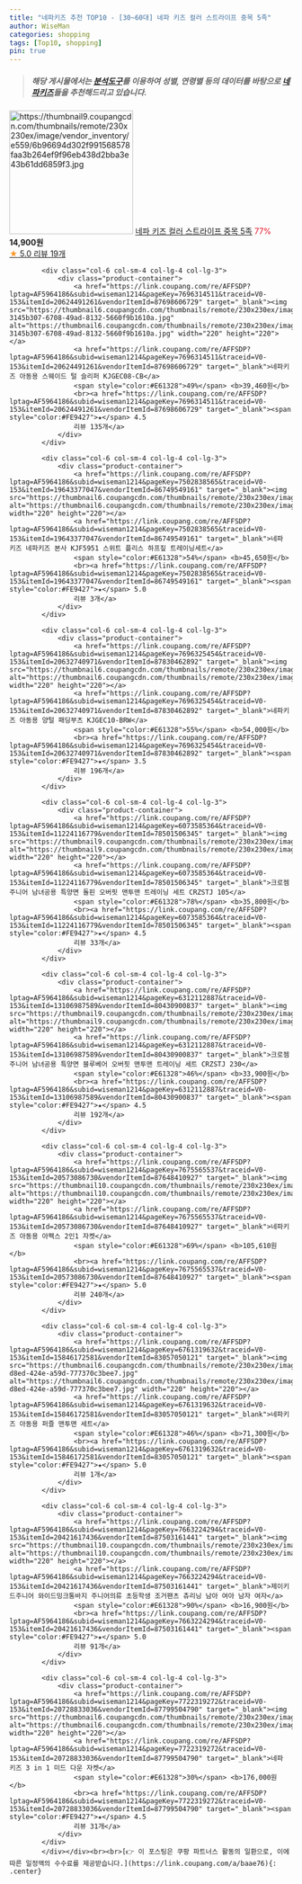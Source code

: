 ```yaml
---
title: "네파키즈 추천 TOP10 - [30~60대] 네파 키즈 컬러 스트라이프 중목 5족"
author: WiseMan
categories: shopping
tags: [Top10, shopping]
pin: true
---
```


> ##### 해당 게시물에서는 [**분석도구**](https://itemscout.io/)를 이용하여 **성별**, **연령별** 등의 데이터를 바탕으로 [**네파키즈**](https://link.coupang.com/a/baae76)들을 추천해드리고 있습니다.
<div class="container"><div class="row">
            <div class="col-6 col-sm-4 col-lg-4 col-lg-3">
                <div class="product-container">
                    <a href="https://link.coupang.com/re/AFFSDP?lptag=AF5964186&subid=wiseman1214&pageKey=7340650121&traceid=V0-153&itemId=18866061282&vendorItemId=85994930825" target="_blank"><img src="https://thumbnail9.coupangcdn.com/thumbnails/remote/230x230ex/image/vendor_inventory/e559/6b96694d302f991568578faa3b264ef9f96eb438d2bba3e43b61dd6859f3.jpg" alt="https://thumbnail9.coupangcdn.com/thumbnails/remote/230x230ex/image/vendor_inventory/e559/6b96694d302f991568578faa3b264ef9f96eb438d2bba3e43b61dd6859f3.jpg" width="220" height="220"></a>
                    <a href="https://link.coupang.com/re/AFFSDP?lptag=AF5964186&subid=wiseman1214&pageKey=7340650121&traceid=V0-153&itemId=18866061282&vendorItemId=85994930825" target="_blank">네파 키즈 컬러 스트라이프 중목 5족</a>
                    <span style="color:#E61328">77%</span> <b>14,900원</b>
                    <br><a href="https://link.coupang.com/re/AFFSDP?lptag=AF5964186&subid=wiseman1214&pageKey=7340650121&traceid=V0-153&itemId=18866061282&vendorItemId=85994930825" target="_blank"><span style="color:#FE9427">★</span> 5.0
                    리뷰 19개</a>
                </div>
            </div>
            
            <div class="col-6 col-sm-4 col-lg-4 col-lg-3">
                <div class="product-container">
                    <a href="https://link.coupang.com/re/AFFSDP?lptag=AF5964186&subid=wiseman1214&pageKey=7696314511&traceid=V0-153&itemId=20624491261&vendorItemId=87698606729" target="_blank"><img src="https://thumbnail6.coupangcdn.com/thumbnails/remote/230x230ex/image/retail/images/2722496643344266-3145b307-6708-49ad-8132-5660f9b1610a.jpg" alt="https://thumbnail6.coupangcdn.com/thumbnails/remote/230x230ex/image/retail/images/2722496643344266-3145b307-6708-49ad-8132-5660f9b1610a.jpg" width="220" height="220"></a>
                    <a href="https://link.coupang.com/re/AFFSDP?lptag=AF5964186&subid=wiseman1214&pageKey=7696314511&traceid=V0-153&itemId=20624491261&vendorItemId=87698606729" target="_blank">네파키즈 아동용 스웨이드 털 슬리퍼 KJGEC08-CB</a>
                    <span style="color:#E61328">49%</span> <b>39,460원</b>
                    <br><a href="https://link.coupang.com/re/AFFSDP?lptag=AF5964186&subid=wiseman1214&pageKey=7696314511&traceid=V0-153&itemId=20624491261&vendorItemId=87698606729" target="_blank"><span style="color:#FE9427">★</span> 4.5
                    리뷰 135개</a>
                </div>
            </div>
            
            <div class="col-6 col-sm-4 col-lg-4 col-lg-3">
                <div class="product-container">
                    <a href="https://link.coupang.com/re/AFFSDP?lptag=AF5964186&subid=wiseman1214&pageKey=7502838565&traceid=V0-153&itemId=19643377047&vendorItemId=86749549161" target="_blank"><img src="https://thumbnail6.coupangcdn.com/thumbnails/remote/230x230ex/image/vendor_inventory/4704/3dcf6ab692d9ebbf0e3ca1c5844e37cada57c0a4be4cdd312a4829c98e33.jpg" alt="https://thumbnail6.coupangcdn.com/thumbnails/remote/230x230ex/image/vendor_inventory/4704/3dcf6ab692d9ebbf0e3ca1c5844e37cada57c0a4be4cdd312a4829c98e33.jpg" width="220" height="220"></a>
                    <a href="https://link.coupang.com/re/AFFSDP?lptag=AF5964186&subid=wiseman1214&pageKey=7502838565&traceid=V0-153&itemId=19643377047&vendorItemId=86749549161" target="_blank">네파 키즈 네파키즈 본사 KJF5951 스위트 플리스 하프짚 트레이닝세트</a>
                    <span style="color:#E61328">54%</span> <b>45,650원</b>
                    <br><a href="https://link.coupang.com/re/AFFSDP?lptag=AF5964186&subid=wiseman1214&pageKey=7502838565&traceid=V0-153&itemId=19643377047&vendorItemId=86749549161" target="_blank"><span style="color:#FE9427">★</span> 5.0
                    리뷰 3개</a>
                </div>
            </div>
            
            <div class="col-6 col-sm-4 col-lg-4 col-lg-3">
                <div class="product-container">
                    <a href="https://link.coupang.com/re/AFFSDP?lptag=AF5964186&subid=wiseman1214&pageKey=7696325454&traceid=V0-153&itemId=20632740971&vendorItemId=87830462892" target="_blank"><img src="https://thumbnail6.coupangcdn.com/thumbnails/remote/230x230ex/image/vendor_inventory/2a52/1456f3f8376436753f0141ac7684d3f4bb4490669d64c1421c4fbb9f581f.jpg" alt="https://thumbnail6.coupangcdn.com/thumbnails/remote/230x230ex/image/vendor_inventory/2a52/1456f3f8376436753f0141ac7684d3f4bb4490669d64c1421c4fbb9f581f.jpg" width="220" height="220"></a>
                    <a href="https://link.coupang.com/re/AFFSDP?lptag=AF5964186&subid=wiseman1214&pageKey=7696325454&traceid=V0-153&itemId=20632740971&vendorItemId=87830462892" target="_blank">네파키즈 아동용 양털 패딩부츠 KJGEC10-BRW</a>
                    <span style="color:#E61328">55%</span> <b>54,000원</b>
                    <br><a href="https://link.coupang.com/re/AFFSDP?lptag=AF5964186&subid=wiseman1214&pageKey=7696325454&traceid=V0-153&itemId=20632740971&vendorItemId=87830462892" target="_blank"><span style="color:#FE9427">★</span> 3.5
                    리뷰 196개</a>
                </div>
            </div>
            
            <div class="col-6 col-sm-4 col-lg-4 col-lg-3">
                <div class="product-container">
                    <a href="https://link.coupang.com/re/AFFSDP?lptag=AF5964186&subid=wiseman1214&pageKey=6073585364&traceid=V0-153&itemId=11224116779&vendorItemId=78501506345" target="_blank"><img src="https://thumbnail9.coupangcdn.com/thumbnails/remote/230x230ex/image/vendor_inventory/6e41/3aab12b027e9f672991f7ad8290ca07f93c40dae244ffaede31630f77f75.jpg" alt="https://thumbnail9.coupangcdn.com/thumbnails/remote/230x230ex/image/vendor_inventory/6e41/3aab12b027e9f672991f7ad8290ca07f93c40dae244ffaede31630f77f75.jpg" width="220" height="220"></a>
                    <a href="https://link.coupang.com/re/AFFSDP?lptag=AF5964186&subid=wiseman1214&pageKey=6073585364&traceid=V0-153&itemId=11224116779&vendorItemId=78501506345" target="_blank">크로젬 주니어 남녀공용 특양면 돌핀 오버핏 맨투맨 트레이닝 세트 CRZSTJ 105</a>
                    <span style="color:#E61328">78%</span> <b>35,800원</b>
                    <br><a href="https://link.coupang.com/re/AFFSDP?lptag=AF5964186&subid=wiseman1214&pageKey=6073585364&traceid=V0-153&itemId=11224116779&vendorItemId=78501506345" target="_blank"><span style="color:#FE9427">★</span> 4.5
                    리뷰 33개</a>
                </div>
            </div>
            
            <div class="col-6 col-sm-4 col-lg-4 col-lg-3">
                <div class="product-container">
                    <a href="https://link.coupang.com/re/AFFSDP?lptag=AF5964186&subid=wiseman1214&pageKey=6312112887&traceid=V0-153&itemId=13106987589&vendorItemId=80430900837" target="_blank"><img src="https://thumbnail9.coupangcdn.com/thumbnails/remote/230x230ex/image/vendor_inventory/0bd8/575ce003e8ec988a094220e4919c34bfdfd9fbb859e44b711169ec88bd77.jpg" alt="https://thumbnail9.coupangcdn.com/thumbnails/remote/230x230ex/image/vendor_inventory/0bd8/575ce003e8ec988a094220e4919c34bfdfd9fbb859e44b711169ec88bd77.jpg" width="220" height="220"></a>
                    <a href="https://link.coupang.com/re/AFFSDP?lptag=AF5964186&subid=wiseman1214&pageKey=6312112887&traceid=V0-153&itemId=13106987589&vendorItemId=80430900837" target="_blank">크로젬 주니어 남녀공용 특양면 블루베어 오버핏 맨투맨 트레이닝 세트 CRZSTJ 230</a>
                    <span style="color:#E61328">46%</span> <b>33,900원</b>
                    <br><a href="https://link.coupang.com/re/AFFSDP?lptag=AF5964186&subid=wiseman1214&pageKey=6312112887&traceid=V0-153&itemId=13106987589&vendorItemId=80430900837" target="_blank"><span style="color:#FE9427">★</span> 4.5
                    리뷰 192개</a>
                </div>
            </div>
            
            <div class="col-6 col-sm-4 col-lg-4 col-lg-3">
                <div class="product-container">
                    <a href="https://link.coupang.com/re/AFFSDP?lptag=AF5964186&subid=wiseman1214&pageKey=7675565537&traceid=V0-153&itemId=20573086730&vendorItemId=87648410927" target="_blank"><img src="https://thumbnail10.coupangcdn.com/thumbnails/remote/230x230ex/image/rs_quotation_api/n9qqren0/cb9db1c748404f458ead7f473d223225.JPG" alt="https://thumbnail10.coupangcdn.com/thumbnails/remote/230x230ex/image/rs_quotation_api/n9qqren0/cb9db1c748404f458ead7f473d223225.JPG" width="220" height="220"></a>
                    <a href="https://link.coupang.com/re/AFFSDP?lptag=AF5964186&subid=wiseman1214&pageKey=7675565537&traceid=V0-153&itemId=20573086730&vendorItemId=87648410927" target="_blank">네파키즈 아동용 아펙스 2인1 자켓</a>
                    <span style="color:#E61328">69%</span> <b>105,610원</b>
                    <br><a href="https://link.coupang.com/re/AFFSDP?lptag=AF5964186&subid=wiseman1214&pageKey=7675565537&traceid=V0-153&itemId=20573086730&vendorItemId=87648410927" target="_blank"><span style="color:#FE9427">★</span> 5.0
                    리뷰 240개</a>
                </div>
            </div>
            
            <div class="col-6 col-sm-4 col-lg-4 col-lg-3">
                <div class="product-container">
                    <a href="https://link.coupang.com/re/AFFSDP?lptag=AF5964186&subid=wiseman1214&pageKey=6761319632&traceid=V0-153&itemId=15846172581&vendorItemId=83057050121" target="_blank"><img src="https://thumbnail6.coupangcdn.com/thumbnails/remote/230x230ex/image/retail/images/2022/09/07/15/8/fb1a6dd6-d8ed-424e-a59d-777370c3bee7.jpg" alt="https://thumbnail6.coupangcdn.com/thumbnails/remote/230x230ex/image/retail/images/2022/09/07/15/8/fb1a6dd6-d8ed-424e-a59d-777370c3bee7.jpg" width="220" height="220"></a>
                    <a href="https://link.coupang.com/re/AFFSDP?lptag=AF5964186&subid=wiseman1214&pageKey=6761319632&traceid=V0-153&itemId=15846172581&vendorItemId=83057050121" target="_blank">네파키즈 아동용 퍼즐 맨투맨 세트</a>
                    <span style="color:#E61328">46%</span> <b>71,300원</b>
                    <br><a href="https://link.coupang.com/re/AFFSDP?lptag=AF5964186&subid=wiseman1214&pageKey=6761319632&traceid=V0-153&itemId=15846172581&vendorItemId=83057050121" target="_blank"><span style="color:#FE9427">★</span> 5.0
                    리뷰 1개</a>
                </div>
            </div>
            
            <div class="col-6 col-sm-4 col-lg-4 col-lg-3">
                <div class="product-container">
                    <a href="https://link.coupang.com/re/AFFSDP?lptag=AF5964186&subid=wiseman1214&pageKey=7663224294&traceid=V0-153&itemId=20421617436&vendorItemId=87503161441" target="_blank"><img src="https://thumbnail10.coupangcdn.com/thumbnails/remote/230x230ex/image/vendor_inventory/2b11/7e03e677be0944284bdd32ced2f811fd46c0a13b346d9743a629cb1e60b1.jpg" alt="https://thumbnail10.coupangcdn.com/thumbnails/remote/230x230ex/image/vendor_inventory/2b11/7e03e677be0944284bdd32ced2f811fd46c0a13b346d9743a629cb1e60b1.jpg" width="220" height="220"></a>
                    <a href="https://link.coupang.com/re/AFFSDP?lptag=AF5964186&subid=wiseman1214&pageKey=7663224294&traceid=V0-153&itemId=20421617436&vendorItemId=87503161441" target="_blank">제이키드주니어 와이드밍크통바지 주니어의류 초등학생 조거팬츠 츄리닝 남아 여아 남자 여자</a>
                    <span style="color:#E61328">90%</span> <b>16,900원</b>
                    <br><a href="https://link.coupang.com/re/AFFSDP?lptag=AF5964186&subid=wiseman1214&pageKey=7663224294&traceid=V0-153&itemId=20421617436&vendorItemId=87503161441" target="_blank"><span style="color:#FE9427">★</span> 5.0
                    리뷰 91개</a>
                </div>
            </div>
            
            <div class="col-6 col-sm-4 col-lg-4 col-lg-3">
                <div class="product-container">
                    <a href="https://link.coupang.com/re/AFFSDP?lptag=AF5964186&subid=wiseman1214&pageKey=7722319272&traceid=V0-153&itemId=20728833036&vendorItemId=87799504790" target="_blank"><img src="https://thumbnail6.coupangcdn.com/thumbnails/remote/230x230ex/image/vendor_inventory/e4fe/21862d168c1ccb27ee6bf2b2caacf9293649261bb4f7831cee89c262c6cc.png" alt="https://thumbnail6.coupangcdn.com/thumbnails/remote/230x230ex/image/vendor_inventory/e4fe/21862d168c1ccb27ee6bf2b2caacf9293649261bb4f7831cee89c262c6cc.png" width="220" height="220"></a>
                    <a href="https://link.coupang.com/re/AFFSDP?lptag=AF5964186&subid=wiseman1214&pageKey=7722319272&traceid=V0-153&itemId=20728833036&vendorItemId=87799504790" target="_blank">네파 키즈 3 in 1 미드 다운 자켓</a>
                    <span style="color:#E61328">30%</span> <b>176,000원</b>
                    <br><a href="https://link.coupang.com/re/AFFSDP?lptag=AF5964186&subid=wiseman1214&pageKey=7722319272&traceid=V0-153&itemId=20728833036&vendorItemId=87799504790" target="_blank"><span style="color:#FE9427">★</span> 4.5
                    리뷰 31개</a>
                </div>
            </div>
            </div></div><br><br>[👉 이 포스팅은 쿠팡 파트너스 활동의 일환으로, 이에 따른 일정액의 수수료를 제공받습니다.](https://link.coupang.com/a/baae76){: .center}